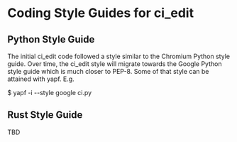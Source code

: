 # Coding Style Guides for ci_edit

## Python Style Guide

The initial ci_edit code followed a style similar to the Chromium Python style
guide. Over time, the ci_edit style will migrate towards the Google Python style
guide which is much closer to PEP-8. Some of that style can be attained with
yapf. E.g.

$ yapf -i --style google ci.py

## Rust Style Guide

TBD
